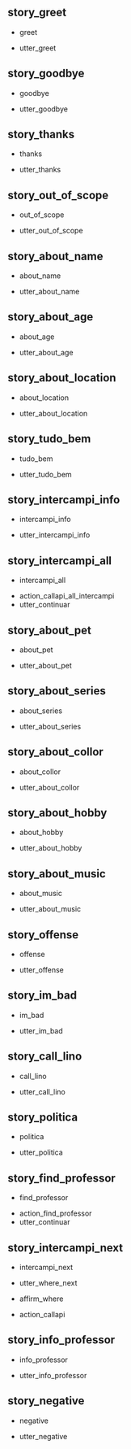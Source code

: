 ## story_greet <!--- The name of the story. It is not mandatory, but useful for debugging. --> 
* greet <!--- User input expressed as intent. In this case it represents users message 'Hello'. --> 
 - utter_greet <!--- The response of the chatbot expressed as an action. In this case it represents chatbot's response 'Hello, how can I help?' --> 
 
## story_goodbye
* goodbye
 - utter_goodbye

## story_thanks
* thanks
 - utter_thanks

## story_out_of_scope
* out_of_scope
 - utter_out_of_scope

## story_about_name
* about_name
 - utter_about_name

## story_about_age
* about_age
 - utter_about_age

## story_about_location
* about_location
 - utter_about_location

## story_tudo_bem
* tudo_bem
 - utter_tudo_bem

## story_intercampi_info
* intercampi_info
 - utter_intercampi_info

## story_intercampi_all
* intercampi_all
 - action_callapi_all_intercampi
  - utter_continuar

## story_about_pet
* about_pet
 - utter_about_pet

## story_about_series
* about_series
 - utter_about_series

## story_about_collor
* about_collor
 - utter_about_collor

## story_about_hobby
* about_hobby
 - utter_about_hobby

## story_about_music
* about_music
 - utter_about_music 

## story_offense
* offense
 - utter_offense

## story_im_bad
* im_bad
 - utter_im_bad

## story_call_lino
* call_lino
 - utter_call_lino  

## story_politica
* politica
 - utter_politica

## story_find_professor
* find_professor
 - action_find_professor
  - utter_continuar

## story_intercampi_next
* intercampi_next
 - utter_where_next
* affirm_where
 - action_callapi

 ## story_info_professor
 * info_professor
  - utter_info_professor

## story_negative
 * negative
  - utter_negative